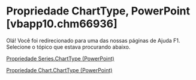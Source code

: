 
# Propriedade ChartType, PowerPoint [vbapp10.chm66936]

Olá! Você foi redirecionado para uma das nossas páginas de Ajuda F1. Selecione o tópico que estava procurando abaixo.

[Propriedade Series.ChartType (PowerPoint)](http://msdn.microsoft.com/library/2ee70821-c909-bd90-a07f-7520be7b3117%28Office.15%29.aspx)

[Propriedade Chart.ChartType (PowerPoint)](http://msdn.microsoft.com/library/5a806b77-1efd-fd3a-132f-f6e3afd7315d%28Office.15%29.aspx)

